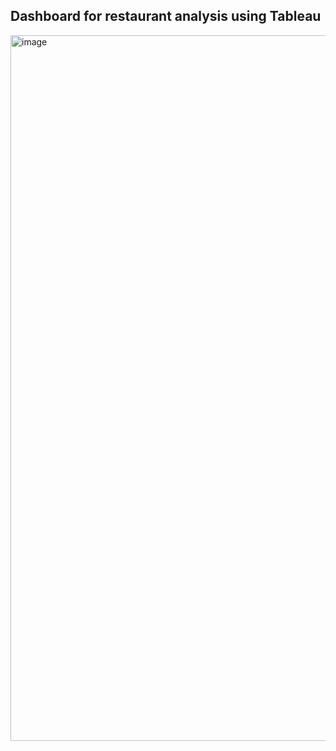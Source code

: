 ## Dashboard for restaurant analysis using Tableau ##

<img width="1129" alt="image" src="https://github.com/user-attachments/assets/46da13f0-85ab-4367-95c2-71340ad9ec41" />





